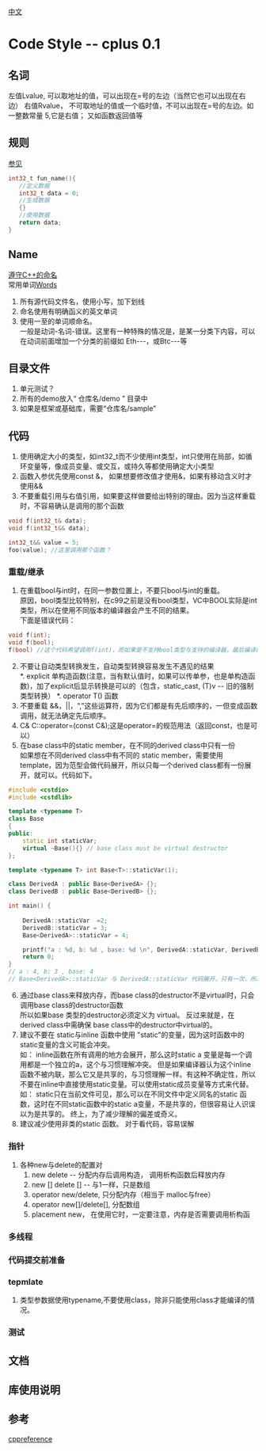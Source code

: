 [中文](./codestyle_cplus-cn.md)

# Code Style -- cplus 0.1

## 名词
左值Lvalue, 可以取地址的值，可以出现在=号的左边（当然它也可以出现在右边）
右值Rvalue， 不可取地址的值或一个临时值，不可以出现在=号的左边。如一整数常量 5,它是右值； 又如函数返回值等



## 规则
[参见](https://github.com/peacess/code_styles/blob/master/development_roles-cn.md)

```c++
int32_t fun_name(){
   //定义数据
   int32_t data = 0;
   //生成数据
   {}
   //使用数据
   return data;
}
```

## Name

[遵守C++的命名](https://en.cppreference.com/w/cpp/named_req)  
常用单词[Words](https://github.com/peacess/code_styles/blob/master/words_cn_en.md)   

1. 所有源代码文件名，使用小写，加下划线
2. 命名使用有明确函义的英文单词
3. 使用一至的单词顺命名。  
    一般是动词-名词-错误。这里有一种特殊的情况是，是某一分类下内容，可以在动词前面增加一个分类的前缀如 Eth---，或Btc---等

## 目录文件

1. 单元测试？
2. 所有的demo放入“ 仓库名/demo ” 目录中
3. 如果是框架或基础库，需要“仓库名/sample”

## 代码

1. 使用确定大小的类型，如int32_t而不少使用int类型，int只使用在局部，如循环变量等，像成员变量、或交互，或持久等都使用确定大小类型
2. 函数入参优先使用const &， 如果想要修改值才使用&，如果有移动含义时才使用&&
3. 不要重载引用与右值引用，如果要这样做要给出特别的理由。因为当这样重载时，不容易确认是调用的那个函数

```c++
void f(int32_t& data);
void f(int32_t&& data);

int32_t&& value = 5;
foo(value); //这里调用那个函数？

```

### 重载/继承
1. 在重载bool与int时，在同一参数位置上，不要只bool与int的重载。  
原因，bool类型比较特别，在c99之前是没有bool类型，VC中BOOL实际是int类型，所以在使用不同版本的编译器会产生不同的结果。  
下面是错误代码：
```c++
void f(int);
void f(bool);
f(bool) //这个代码希望调用f(int)，而如果是不支持bool类型与支持的编译器，最后编译的结果会不一样。

```
2. 不要让自动类型转换发生，自动类型转换容易发生不遇见的结果  
    *. explicit 单构造函数(注意，当有默认值时，如果可以传单参，也是单构造函数)，加了explicit后显示转换是可以的（包含，static_cast, (T)v -- 旧的强制类型转换）
    *. operator T() 函数
3. 不要重载 &&，||，“,”这些运算符，因为它们都是有先后顺序的，一但变成函数调用，就无法确定先后顺序。  
4. C& C::operator=(const C&);这是operator=的规范用法（返回const，也是可以）   
5. 在base class中的static member，在不同的derived class中只有一份  
    如果想在不同derived class中有不同的 static member，需要使用template，因为范型会做代码展开，所以只每一个derived class都有一份展开，就可以。代码如下。
```c++
#include <cstdio>
#include <cstdlib>

template <typename T>
class Base
{
public: 
    static int staticVar;
    virtual ~Base(){} // base class must be virtual destructor
};

template <typename T> int Base<T>::staticVar(1);

class DerivedA : public Base<DerivedA> {};
class DerivedB : public Base<DerivedB> {};

int main() {
    
    DerivedA::staticVar  =2;
    DerivedB::staticVar = 3;
    Base<DerivedA>::staticVar = 4;

    printf("a : %d, b: %d , base: %d \n", DerivedA::staticVar, DerivedB::staticVar, Base<DerivedA>::staticVar);
    return 0;
}
// a : 4, b: 3 , base: 4 
// Base<DerivedA>::staticVar 与 DerivedA::staticVar 代码展开，只有一次，所以它的是同一个变量
```    
6. 通过base class来释放内存，而base class的destructor不是virtual时，只会调用base class的destructor函数  
    所以如果base 类型的destructor必须定义为 virtual。
    反过来就是，在derived class中需确保 base class中的destructor中virtual的。
7. 建议不要在 static与inline 函数中使用 "static"的变量，因为这时函数中的static变量的含义可能会冲突。  
如： inline函数在所有调用的地方会展开，那么这时static a 变量是每一个调用都是一个独立的a，这个与习惯理解冲突。  但是如果编译器认为这个inline 函数不被内联，那么它又是共享的，与习惯理解一样。有这种不确定性，所以不要在inline中直接使用static变量。可以使用static成员变量等方式来代替。
如： static只在当前文件可见，那么可以在不同文件中定义同名的static 函数，这时在不同static函数中的static a变量，不是共享的，但很容易让人识误以为是共享的。
终上，为了减少理解的偏差或奇义。
8. 建议减少使用非类的static 函数。 对于看代码，容易误解

### 指针
1. 各种new与delete的配置对
    1. new delete -- 分配内存后调用构造， 调用析构函数后释放内存
    2. new [] delete [] -- 与1一样，只是数组
    3. operator new/delete, 只分配内存（相当于 malloc与free）
    4. operator new[]/delete[], 分配数组
    5. placement new， 在使用它时，一定要注意，内存是否需要调用析构函
    

### 多线程

### 代码提交前准备

### tepmlate
1. 类型参数据使用typename,不要使用class，除非只能使用class才能编译的情况。  


### 测试


## 文档


## 库使用说明

### 

## 参考
[cppreference](https://en.cppreference.com/w/)

